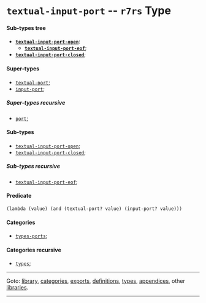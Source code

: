 

<a id='type__r7rs__textual-input-port'></a>

# `textual-input-port` -- `r7rs` Type


<a id='type__r7rs__textual-input-port__sub-types-tree'></a>

#### Sub-types tree

* **[`textual-input-port-open`](../../r7rs/types/textual-input-port-open.md#type__r7rs__textual-input-port-open)**:
  * **[`textual-input-port-eof`](../../r7rs/types/textual-input-port-eof.md#type__r7rs__textual-input-port-eof)**;
* **[`textual-input-port-closed`](../../r7rs/types/textual-input-port-closed.md#type__r7rs__textual-input-port-closed)**;


<a id='type__r7rs__textual-input-port__super-types'></a>

#### Super-types

 * [`textual-port`](../../r7rs/types/textual-port.md#type__r7rs__textual-port);
 * [`input-port`](../../r7rs/types/input-port.md#type__r7rs__input-port);


<a id='type__r7rs__textual-input-port__super-types-recursive'></a>

##### Super-types recursive

 * [`port`](../../r7rs/types/port.md#type__r7rs__port);


<a id='type__r7rs__textual-input-port__sub-types'></a>

#### Sub-types

 * [`textual-input-port-open`](../../r7rs/types/textual-input-port-open.md#type__r7rs__textual-input-port-open);
 * [`textual-input-port-closed`](../../r7rs/types/textual-input-port-closed.md#type__r7rs__textual-input-port-closed);


<a id='type__r7rs__textual-input-port__sub-types-recursive'></a>

##### Sub-types recursive

 * [`textual-input-port-eof`](../../r7rs/types/textual-input-port-eof.md#type__r7rs__textual-input-port-eof);


<a id='type__r7rs__textual-input-port__predicate'></a>

#### Predicate

````
(lambda (value) (and (textual-port? value) (input-port? value)))
````


<a id='type__r7rs__textual-input-port__categories'></a>

#### Categories

 * [`types-ports`](../../r7rs/categories/types-ports.md#category__r7rs__types-ports);


<a id='type__r7rs__textual-input-port__categories-recursive'></a>

#### Categories recursive

 * [`types`](../../r7rs/categories/types.md#category__r7rs__types);

----

Goto: [library](../../r7rs/_index.md#library__r7rs), [categories](../../r7rs/categories/_index.md#toc__r7rs__categories), [exports](../../r7rs/exports/_index.md#toc__r7rs__exports), [definitions](../../r7rs/definitions/_index.md#toc__r7rs__definitions), [types](../../r7rs/types/_index.md#toc__r7rs__types), [appendices](../../r7rs/appendices/_index.md#toc__r7rs__appendices), other [libraries](../../_libraries.md#toc__libraries).

----

